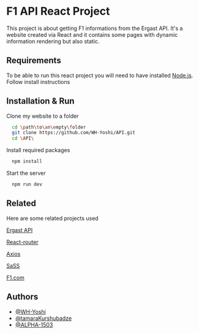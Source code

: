 
# F1 API React Project

This project is about getting F1 informations from the Ergast API. It's a website created via React and it contains some pages with dynamic information rendering but also static. 


## Requirements

To be able to run this react project you will need to have installed [Node.js](https://nodejs.org/en). Follow install instructions


## Installation & Run

Clone my website to a folder

```bash
  cd \path\to\an\empty\folder
  git clone https://github.com/WH-Yoshi/API.git
  cd \API\
```

Install required packages

```bash
  npm install
```

Start the server 
```bash
  npm run dev
```
## Related

Here are some related projects used

[Ergast API](http://ergast.com/mrd/)

[React-router](https://reactrouter.com/en/main)

[Axios](https://axios-http.com/)

[SaSS](https://sass-lang.com/)

[F1.com](https://f1.com/)
## Authors

- [@WH-Yoshi](https://github.com/WH-Yoshi)
- [@tamaraKurshubadze](https://github.com/tamaraKurshubadze)
- [@ALPHA-1503](https://github.com/ALPHA-1503)

